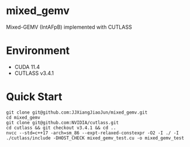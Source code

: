 # mixed_gemv
Mixed-GEMV (IntAFpB) implemented with CUTLASS

# Environment

* CUDA 11.4
* CUTLASS v3.4.1


# Quick Start

```shell
git clone git@github.com:JJXiangJiaoJun/mixed_gemv.git
cd mixed_gemv
git clone git@github.com:NVIDIA/cutlass.git
cd cutlass && git checkout v3.4.1 && cd ..
nvcc --std=c++17 -arch=sm_86 --expt-relaxed-constexpr -O2 -I ./ -I ./cutlass/include -DHOST_CHECK mixed_gemv_test.cu -o mixed_gemv_test
```